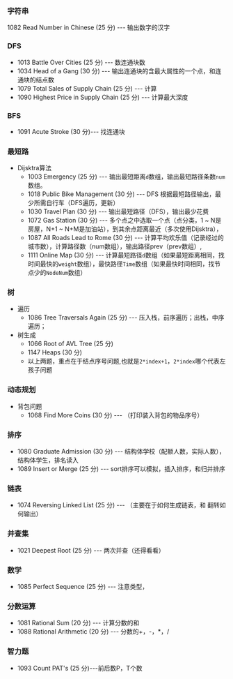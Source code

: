 ### 字符串

1082 Read Number in Chinese (25 分)  --- 输出数字的汉字


### DFS
* 1013 Battle Over Cities (25 分) --- 数连通块数<br>
* 1034 Head of a Gang (30 分) --- 输出连通块的含最大属性的一个点，和连通块的结点数<br>
* 1079 Total Sales of Supply Chain (25 分) --- 计算<br>
* 1090 Highest Price in Supply Chain (25 分) --- 计算最大深度<br>

### BFS

* 1091 Acute Stroke (30 分)--- 找连通块<br>

### 最短路

* Dijsktra算法
  * 1003 Emergency (25 分) --- 输出最短距离```d```数组，输出最短路径条数```num```数组。<br>
  * 1018 Public Bike Management (30 分) --- DFS 根据最短路径输出，最少所需自行车（DFS遍历，更新）<br>
  * 1030 Travel Plan (30 分) --- 输出最短路径（DFS），输出最少花费<br>
  * 1072 Gas Station (30 分) --- 多个点之中选取一个点（点分类，1 ~ N是房屋，N+1 ~ N+M是加油站），到其余点距离最近（多次使用Dijsktra），
  * 1087 All Roads Lead to Rome (30 分) --- 计算平均欢乐值（记录经过的城市数），计算路径数（num数组），输出路径prev（prev数组）,<br>
  * 1111 Online Map (30 分) --- 计算最短路径```d```数组（如果最短距离相同，找时间最快的```weight```数组），最快路径```Time```数组（如果最快时间相同，找节点少的```NodeNum```数组）
  
### 树
  * 遍历
    * 1086 Tree Traversals Again (25 分) --- 压入栈，前序遍历；出栈，中序遍历；<br>
  * 树生成
    * 1066 Root of AVL Tree (25 分)
    * 1147 Heaps (30 分)
    * 以上两题，重点在于结点序号问题,也就是```2*index+1```，```2*index```哪个代表左孩子问题
### 动态规划
  * 背包问题
    * 1068 Find More Coins (30 分) --- （打印装入背包的物品序号）

### 排序

* 1080 Graduate Admission (30 分) --- 结构体学校（配额人数，实际人数），结构体学生，排名读入<br>
* 1089 Insert or Merge (25 分) --- sort排序可以模拟，插入排序，和归并排序<br>

### 链表
* 1074 Reversing Linked List (25 分) --- （主要在于如何生成链表，和 翻转如何输出）

### 并查集
* 1021 Deepest Root (25 分) --- 两次并查（还得看看）



### 数学

* 1085 Perfect Sequence (25 分) --- 注意类型，<br>

### 分数运算

* 1081 Rational Sum (20 分) --- 计算分数的和<br>
* 1088 Rational Arithmetic (20 分) --- 分数的+，-，*，/<br>


### 智力题

* 1093 Count PAT's (25 分)---前后数P，T个数<br>


